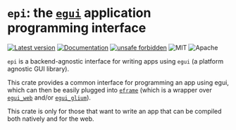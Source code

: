 # `epi`: the [`egui`](https://github.com/emilk/egui) application programming interface

[![Latest version](https://img.shields.io/crates/v/epi.svg)](https://crates.io/crates/epi)
[![Documentation](https://docs.rs/epi/badge.svg)](https://docs.rs/epi)
[![unsafe forbidden](https://img.shields.io/badge/unsafe-forbidden-success.svg)](https://github.com/rust-secure-code/safety-dance/)
![MIT](https://img.shields.io/badge/license-MIT-blue.svg)
![Apache](https://img.shields.io/badge/license-Apache-blue.svg)

`epi` is a backend-agnostic interface for writing apps using `egui` (a platform agnostic GUI library).

This crate provides a common interface for programming an app using egui, which can then be easily plugged into [`eframe`](https://github.com/emilk/egui/tree/master/eframe) (which is a wrapper over  [`egui_web`](https://crates.io/crates/egui_web) and/or [`egui_glium`](https://crates.io/crates/egui_glium)).

This crate is only for those that want to write an app that can be compiled both natively and for the web.
